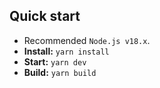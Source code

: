 ## Quick start

- Recommended `Node.js v18.x`.
- **Install:** `yarn install`
- **Start:** `yarn dev`
- **Build:** `yarn build`
